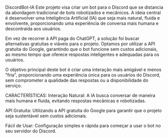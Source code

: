 DiscordBot-IA
Este projeto visa criar um bot para o Discord que se distancia da abordagem tradicional de bots robotizados e mecânicos. A ideia central é desenvolver uma Inteligência Artificial (IA) que seja mais natural, fluida e envolvente, proporcionando uma experiência de conversa mais humana e descontraída aos usuários.

Em vez de recorrer à API paga do ChatGPT, a solução foi buscar alternativas gratuitas e viáveis para o projeto. Optamos por utilizar a API gratuita do Google, garantindo que o bot funcione sem custos adicionais, ao mesmo tempo que oferece respostas inteligentes e adequadas para os usuários.

O objetivo principal deste bot é criar uma interação mais amigável e menos "fria", proporcionando uma experiência única para os usuários do Discord, sem comprometer a qualidade das respostas ou a disponibilidade do serviço.

CARACTERÍSTICAS:
Interação Natural: A IA busca conversar de maneira mais humana e fluída, evitando respostas mecânicas e robotizadas. 

API Gratuita: Utilizando a API gratuita do Google para garantir que o projeto seja sustentável sem custos adicionais.

Fácil de Usar: Configuração simples e rápida para começar a usar o bot no seu servidor do Discord.
